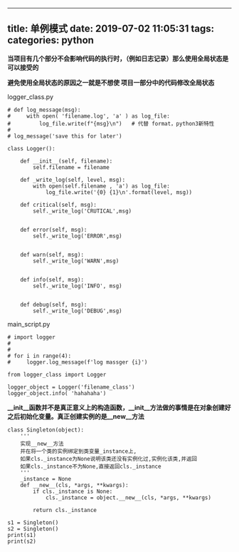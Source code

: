 
---
title: 单例模式
date: 2019-07-02 11:05:31
tags:
categories: python
---

**当项目有几个部分不会影响代码的执行时，（例如日志记录）那么使用全局状态是可以接受的**

**避免使用全局状态的原因之一就是不想使 项目一部分中的代码修改全局状态**

logger_class.py 
```
# def log_message(msg):
#     with open( 'filename.log', 'a' ) as log_file:
#         log_file.write(f"{msg}\n")   # 代替 format，python3新特性
#
# log_message('save this for later')

class Logger():

    def __init__(self, filename):
        self.filename = filename

    def _write_log(self, level, msg):
        with open(self.filename , 'a') as log_file:
            log_file.write('{0} {1}\n'.format(level, msg))

    def critical(self, msg):
        self._write_log('CRUTICAL',msg)


    def error(self, msg):
        self._write_log('ERROR',msg)


    def warn(self, msg):
        self._write_log('WARN',msg)


    def info(self, msg):
        self._write_log('INFO', msg)


    def debug(self, msg):
        self._write_log('DEBUG',msg)

```
main_script.py
```
# import logger
#
#
# for i in range(4):
#     logger.log_message(f'log massger {i}')

from logger_class import Logger

logger_object = Logger('filename_class')
logger_object.info( 'hahahaha')

```
**__init__函数并不是真正意义上的构造函数，__init__方法做的事情是在对象创建好之后初始化变量。真正创建实例的是__new__方法**
```
class Singleton(object):
    '''
    实现__new__方法  
    并在将一个类的实例绑定到类变量_instance上,  
    如果cls._instance为None说明该类还没有实例化过,实例化该类,并返回  
    如果cls._instance不为None,直接返回cls._instance  
    '''
    _instance = None
    def __new__(cls, *args, **kwargs):
        if cls._instance is None:
            cls._instance = object.__new__(cls, *args, **kwargs)

        return cls._instance

s1 = Singleton()
s2 = Singleton()
print(s1)
print(s2)

```
